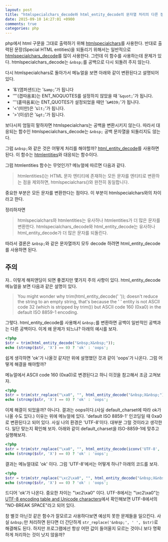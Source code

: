 ```yaml
---
layout: post
title: "htmlspecialchars_decode와 html_entity_decode의 문자열 처리의 다른 점"
date: 2015-09-10 14:27:01 +0900
comments: true
categories: php
---
```


php에서 html 구문을 그대로 출력하기 위해 [htmlspecialchars](http://php.net/manual/kr/function.htmlspecialchars.php)를 사용한다. 반대로 출력된 문장(Special HTML entities)을 되돌리기 위해서는 일반적으로 [htmlspecialchars_decode](http://php.net/manual/kr/function.htmlspecialchars-decode.php)를 많이 사용한다. 그런데 이 함수를 사용하는데 문제가 있다.
htmlspecialchars_decode는 `&nbsp;`를 공백으로 다시 되돌려 주지 않는다.

다시 htmlspecialchars로 돌아가서 메뉴얼을 보면 아래와 같이 변환된다고 설명되어 있다.

* '&'(앰퍼샌드)는 '`&amp;`'가 됩니다
* '"'(겹따옴표)는 ENT_NOQUOTES를 설정하지 않았을 때 '`&quot;`'가 됩니다.
* '''(홑따옴표)는 ENT_QUOTES가 설정되었을 때만 '`&#039;`'가 됩니다.
* '<'(미만)은 '`&lt;`'가 됩니다.
* '>'(이상)은 '`&gt;`'가 됩니다.

보다시피 엄밀히 말하자면 htmlspecialchars는 공백을 변환시키지 않는다. 따라서 대응되는 함수인 htmlspecialchars_decode는 `&nbsp;` 공백 문자열을 되돌리지도 않는다.

그럼 `&nbsp;`와 같은 것은 어떻게 처리를 해야할까?
[html_entity_decode](http://php.net/manual/en/function.html-entity-decode.php)를 사용하면 된다. 이 함수는 [htmlentities](http://php.net/manual/kr/function.htmlentities.php)와 대응되는 함수이다.

그럼 htmlentities 함수는 무엇인가? 메뉴얼에 따르면 다음과 같다.

> htmlentities()는 HTML 문자 엔티티에 존재하는 모든 문자를 엔티티로 변환하는 점을 제외하면, htmlspecialchars()와 완전히 동일합니다.

중요한 부분은 모든 문자를 변환한다는 점이다. 이 부분이 htmlspecialchars와의 차이라고 한다.

정리하자면

> htmlspecialchars와 htmlentities는 유사하나 htmlentities가 더 많은 문자를 변환한다.
> htmlspecialchars_decode와 html_entity_decode는 유사하나 html_entity_decode가 더 많은 문자를 되돌린다.

따라서 결론은 `&nbsp;`와 같은 문자열까지 모두 decode 하려면 html_entity_decode를 사용하면 된다.

## 주의

자.. 이렇게 해피앤딩이 되면 좋겠지만 몇가지 주의 사항이 있다. html_entity_decode 메뉴얼을 보면 다음과 같은 설명이 있다.

> You might wonder why trim(html_entity_decode('&nbsp;')); doesn't reduce the string to an empty string, that's because the '&nbsp;' entity is not ASCII code 32 (which is stripped by trim()) but ASCII code 160 (0xa0) in the default ISO 8859-1 encoding.

그렇다. html_entity_decode를 사용해서 `&nbsp;`를 변환하면 공백이 일반적인 공백과는 다른 공백이다. 이게 왜 문제가 되느냐? 아래의 예시를 보자.

```php
<?php
$str = trim(html_entity_decode("&nbsp;X&nbsp;"));
echo (strcmp($str, 'X') == 0) ? 'ok' : 'oops';
```

쉽게 생각하면 'ok'가 나올것 같지만 위에 설명했던 것과 같이 'oops'가 나온다. 그럼 어떻게 해결을 해야할까?

메뉴얼에서 ASCII code 160 (0xa0)로 변경된다고 하니 이것을 참고해서 조금 고쳐보자.

```php
<?php
$str = trim(str_replace("\xa0", "", html_entity_decode("&nbsp;X&nbsp;")));
echo (strcmp($str, 'X') == 0) ? 'ok' : 'oops';
```

이제 해결이 되었을까? 아니다. 결과는 oops이다.(사실 default_charset에 따라 ok가 나올 수도 있다.) 이유는 위에 메뉴얼에 있다.
'default ISO 8859-1' 인코딩일 때 0xa0로 변환된다고 되어 있다. 사실 나의 환경은 'UTF-8'이다. 대부분 그럴 것이라고 생각한다. 일단 맞는지 확인해 보자. 아래와 같이 default_charset을 ISO-8859-1에 맞추고 실행해보자.

```php
<?php
$str = trim(str_replace("\xa0", "", html_entity_decode(iconv('UTF-8', 'ISO-8859-1', "&nbsp;X&nbsp;"))));
echo (strcmp($str, 'X') == 0) ? 'ok' : 'oops';
```

결과는 메뉴얼대로 'ok' 이다. 그럼 'UTF-8'에서는 어떻게 하나? 아래의 코드를 보자.

```php
<?php
$str = trim(str_replace("\xc2\xa0", "", html_entity_decode("&nbsp;X&nbsp;")));
echo (strcmp($str, 'X') == 0) ? 'ok' : 'oops';
```

드디어 'ok'가 나온다. 중요한 차이는 "\xc2\xa0" 이다. UTF-8에서는 "\xc2\xa0"는 [UTF-8 encoding table and Unicode characters](http://www.utf8-chartable.de/unicode-utf8-table.pl?start=128&number=128&utf8=string-literal&unicodeinhtml=hex)에서 확인해보면 UTF-8에서의 "NO-BREAK SPACE"라고 되어 있다.

참 별것 아닌것 같은 함수가 잘모르고 사용하다보면 예상치 못한 문제들을 일으킨다. 사실 `&nbsp;`만 처리하면 된다면 더 간단하게 `str_replace('&nbsp;', ' ', $str)`로 해결해도 된다. 하지만 프로그램에선 항상 어떤 값이 들어올지 모르는 것이니 보다 명확하게 처리하는 것이 낫지 않을까?
